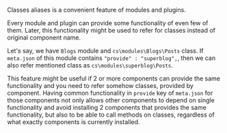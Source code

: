 Classes aliases is a convenient feature of modules and plugins.

Every module and plugin can provide some functionality of even few of them. Later, this functionality might be used to refer for classes instead of original component name.

Let's say, we have `Blogs` module and `cs\modules\Blogs\Posts` class.
If `meta.json` of this module contains `"provide" : "superblog",`, then we can also refer mentioned class as `cs\modules\superblog\Posts`.

This feature might be useful if 2 or more components can provide the same functionality and you need to refer somehow classes, provided by component.
Having common functionality in `provide` key of `meta.json` for those components not only allows other components to depend on single functionality and avoid installing 2 components that provides the same functionality, but also to be able to call methods on classes, regardless of what exactly components is currently installed.
